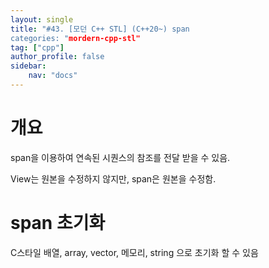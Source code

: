 ```yaml
---
layout: single
title: "#43. [모던 C++ STL] (C++20~) span
categories: "mordern-cpp-stl"
tag: ["cpp"]
author_profile: false
sidebar: 
    nav: "docs"
---
```


# 개요

span을 이용하여 연속된 시퀀스의 참조를 전달 받을 수 있음.

View는 원본을 수정하지 않지만, span은 원본을 수정함.

# span 초기화

C스타일 배열, array, vector, 메모리, string 으로 초기화 할 수 있음